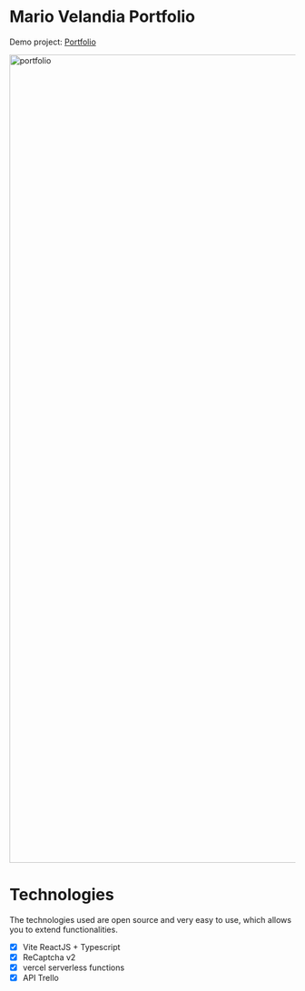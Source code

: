 # Mario Velandia Portfolio
Demo project: [Portfolio](https://www.mariovelandia.co/)

<img width="1425" alt="portfolio" src="https://github.com/user-attachments/assets/65d3a7eb-852d-42ee-8eff-3069226add41">


# Technologies

The technologies used are open source and very easy to use, which allows you to extend functionalities.
- [x] Vite ReactJS + Typescript
- [x] ReCaptcha v2
- [x] vercel serverless functions
- [x] API Trello
